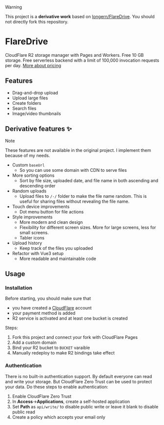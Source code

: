 > [!WARNING]
> This project is a **derivative work** based on [longern/FlareDrive](https://github.com/longern/FlareDrive). You should not directly fork this repository.

# FlareDrive

CloudFlare R2 storage manager with Pages and Workers. Free 10 GB storage. Free serverless backend with a limit of 100,000 invocation requests per day. [More about pricing](https://developers.cloudflare.com/r2/platform/pricing/)

## Features

- Drag-and-drop upload
- Upload large files
- Create folders
- Search files
- Image/video thumbnails

## Derivative features ✨

> [!NOTE]
> These features are not available in the original project. I implement them because of my needs.

- Custom `baseUrl`
  - So you can use some domain with CDN to serve files
- More sorting options
  - Sort by file size, uploaded date, and file name in both ascending and descending order
- Random uploads
  - Upload files to `/-/` folder to make the file name random. This is useful for sharing files without revealing the file name.
- Touch device improvements
  - Dot menu button for file actions
- Style improvements
  - More modern and clean design
  - Flexibility for different screen sizes. More for large screens, less for small screens.
  - Tabler icons
- Upload history
  - Keep track of the files you uploaded
- Refactor with Vue3 setup
  - More readable and maintainable code

## Usage

### Installation

Before starting, you should make sure that

- you have created a [CloudFlare](https://dash.cloudflare.com/) account
- your payment method is added
- R2 service is activated and at least one bucket is created

Steps:

1. Fork this project and connect your fork with CloudFlare Pages
2. Add a custom domain
3. Bind your R2 bucket to `BUCKET` varaible
4. Manually redeploy to make R2 bindings take effect

### Authentication

There is no built-in authentication support. By default everyone can read and write your storage. But CloudFlare Zero Trust can be used to protect your data. Do these steps to enable authentication:

1. Enable CloudFlare Zero Trust
2. In **Access**->**Applications**, create a self-hosted application
3. Set **Path** as `api/write/` to disable public write or leave it blank to disable public read
4. Create a policy which accepts your email only
